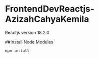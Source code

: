 # FrontendDevReactjs-AzizahCahyaKemila
Reactjs version 18.2.0

##Install Node Modules
```bash
npm install
```
